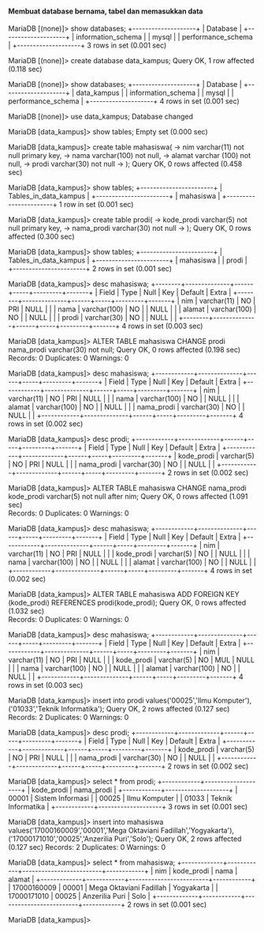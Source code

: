 #### Membuat database bernama, tabel dan memasukkan data


MariaDB [(none)]> show databases;
+--------------------+
| Database           |
+--------------------+
| information_schema |
| mysql              |
| performance_schema |
+--------------------+
3 rows in set (0.001 sec)

MariaDB [(none)]> create database data_kampus;
Query OK, 1 row affected (0.118 sec)

MariaDB [(none)]> show databases;
+--------------------+
| Database           |
+--------------------+
| data_kampus        |
| information_schema |
| mysql              |
| performance_schema |
+--------------------+
4 rows in set (0.001 sec)

MariaDB [(none)]> use data_kampus;
Database changed

MariaDB [data_kampus]> show tables;
Empty set (0.000 sec)

MariaDB [data_kampus]> create table mahasiswa(
    -> nim varchar(11) not null primary key,
    -> nama varchar(100) not null,
    -> alamat varchar (100) not null,
    -> prodi varchar(30) not null
    -> );
Query OK, 0 rows affected (0.458 sec)

MariaDB [data_kampus]> show tables;
+-----------------------+
| Tables_in_data_kampus |
+-----------------------+
| mahasiswa             |
+-----------------------+
1 row in set (0.001 sec)

MariaDB [data_kampus]> create table prodi(
    -> kode_prodi varchar(5) not null primary key,
    -> nama_prodi varchar(30) not null
    -> );
Query OK, 0 rows affected (0.300 sec)

MariaDB [data_kampus]> show tables;
+-----------------------+
| Tables_in_data_kampus |
+-----------------------+
| mahasiswa             |
| prodi                 |
+-----------------------+
2 rows in set (0.001 sec)

MariaDB [data_kampus]> desc mahasiswa;
+--------+--------------+------+-----+---------+-------+
| Field  | Type         | Null | Key | Default | Extra |
+--------+--------------+------+-----+---------+-------+
| nim    | varchar(11)  | NO   | PRI | NULL    |       |
| nama   | varchar(100) | NO   |     | NULL    |       |
| alamat | varchar(100) | NO   |     | NULL    |       |
| prodi  | varchar(30)  | NO   |     | NULL    |       |
+--------+--------------+------+-----+---------+-------+
4 rows in set (0.003 sec)

MariaDB [data_kampus]> ALTER TABLE mahasiswa CHANGE prodi nama_prodi varchar(30) not null;
Query OK, 0 rows affected (0.198 sec)
Records: 0  Duplicates: 0  Warnings: 0

MariaDB [data_kampus]> desc mahasiswa;
+------------+--------------+------+-----+---------+-------+
| Field      | Type         | Null | Key | Default | Extra |
+------------+--------------+------+-----+---------+-------+
| nim        | varchar(11)  | NO   | PRI | NULL    |       |
| nama       | varchar(100) | NO   |     | NULL    |       |
| alamat     | varchar(100) | NO   |     | NULL    |       |
| nama_prodi | varchar(30)  | NO   |     | NULL    |       |
+------------+--------------+------+-----+---------+-------+
4 rows in set (0.002 sec)

MariaDB [data_kampus]> desc prodi;
+------------+-------------+------+-----+---------+-------+
| Field      | Type        | Null | Key | Default | Extra |
+------------+-------------+------+-----+---------+-------+
| kode_prodi | varchar(5)  | NO   | PRI | NULL    |       |
| nama_prodi | varchar(30) | NO   |     | NULL    |       |
+------------+-------------+------+-----+---------+-------+
2 rows in set (0.002 sec)

MariaDB [data_kampus]> ALTER TABLE mahasiswa CHANGE nama_prodi kode_prodi varchar(5) not null after nim;
Query OK, 0 rows affected (1.091 sec)              
Records: 0  Duplicates: 0  Warnings: 0

MariaDB [data_kampus]> desc mahasiswa;
+------------+--------------+------+-----+---------+-------+
| Field      | Type         | Null | Key | Default | Extra |
+------------+--------------+------+-----+---------+-------+
| nim        | varchar(11)  | NO   | PRI | NULL    |       |
| kode_prodi | varchar(5)   | NO   |     | NULL    |       |
| nama       | varchar(100) | NO   |     | NULL    |       |
| alamat     | varchar(100) | NO   |     | NULL    |       |
+------------+--------------+------+-----+---------+-------+
4 rows in set (0.002 sec)

MariaDB [data_kampus]> ALTER TABLE mahasiswa ADD FOREIGN KEY (kode_prodi) REFERENCES prodi(kode_prodi);
Query OK, 0 rows affected (1.032 sec)              
Records: 0  Duplicates: 0  Warnings: 0

MariaDB [data_kampus]> desc mahasiswa;
+------------+--------------+------+-----+---------+-------+
| Field      | Type         | Null | Key | Default | Extra |
+------------+--------------+------+-----+---------+-------+
| nim        | varchar(11)  | NO   | PRI | NULL    |       |
| kode_prodi | varchar(5)   | NO   | MUL | NULL    |       |
| nama       | varchar(100) | NO   |     | NULL    |       |
| alamat     | varchar(100) | NO   |     | NULL    |       |
+------------+--------------+------+-----+---------+-------+
4 rows in set (0.003 sec)

MariaDB [data_kampus]> insert into prodi values('00025','Ilmu Komputer'),('01033','Teknik Informatika');
Query OK, 2 rows affected (0.127 sec)
Records: 2  Duplicates: 0  Warnings: 0

MariaDB [data_kampus]> desc prodi;
+------------+-------------+------+-----+---------+-------+
| Field      | Type        | Null | Key | Default | Extra |
+------------+-------------+------+-----+---------+-------+
| kode_prodi | varchar(5)  | NO   | PRI | NULL    |       |
| nama_prodi | varchar(30) | NO   |     | NULL    |       |
+------------+-------------+------+-----+---------+-------+
2 rows in set (0.002 sec)

MariaDB [data_kampus]> select * from prodi;
+------------+--------------------+
| kode_prodi | nama_prodi         |
+------------+--------------------+
| 00001      | Sistem Informasi   |
| 00025      | Ilmu Komputer      |
| 01033      | Teknik Informatika |
+------------+--------------------+
3 rows in set (0.001 sec)

MariaDB [data_kampus]> insert into mahasiswa values('17000160009','00001','Mega Oktaviani Fadillah','Yogyakarta'),('17000171010','00025','Anzerilia Puri','Solo');
Query OK, 2 rows affected (0.127 sec)
Records: 2  Duplicates: 0  Warnings: 0

MariaDB [data_kampus]> select * from mahasiswa;
+-------------+------------+-------------------------+------------+
| nim         | kode_prodi | nama                    | alamat     |
+-------------+------------+-------------------------+------------+
| 17000160009 | 00001      | Mega Oktaviani Fadillah | Yogyakarta |
| 17000171010 | 00025      | Anzerilia Puri          | Solo       |
+-------------+------------+-------------------------+------------+
2 rows in set (0.001 sec)

MariaDB [data_kampus]> 
